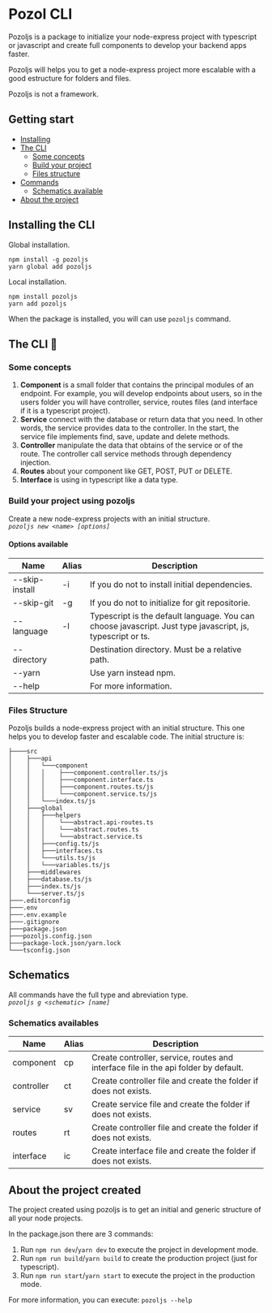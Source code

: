 # Pozol CLI

Pozoljs is a package to initialize your node-express project with typescript or javascript and create full components to develop your backend apps faster.

Pozoljs will helps you to get a node-express project more escalable with a good estructure for folders and files.

Pozoljs is not a framework.

## Getting start

- [Installing](#installing)
- [The CLI](#the-cli)
  - [Some concepts](#some-concepts)
  - [Build your project](#build-project)
  - [Files structure](#files-structure)
- [Commands](#commands)
  - [Schematics available](#schematic-available)
- [About the project](#about-project)

## Installing the CLI <a name="installing"></a>

Global installation.
```shell
npm install -g pozoljs
yarn global add pozoljs
```

Local installation.
```shell
npm install pozoljs
yarn add pozoljs
```

When the package is installed, you will can use `pozoljs` command.

## The CLI :book: <a name="the-cli"></a>

### Some concepts <a name="some-concepts"></a>

1. **Component** is a small folder that contains the principal modules of an endpoint. For example, you will develop endpoints about users, so in the users folder you will have controller, service, routes files (and interface if it is a typescript project).
2. **Service** connect with the database or return data that you need. In other words, the service provides data to the controller. In the start, the service file implements find, save, update and delete methods.
3. **Controller** manipulate the data that obtains of the service or of the route. The controller call service methods through dependency injection.
4. **Routes** about your component like GET, POST, PUT or DELETE.
5. **Interface** is using in typescript like a data type.

### Build your project using pozoljs <a name="build-project"></a>

Create a new node-express projects with an initial structure. <br>
*`pozoljs new <name> [options]`*

#### Options available
<table>
  <thead>
    <tr>
      <th>Name</th>
      <th>Alias</th>
      <th>Description</th>
    </tr>
  </thead>
  <tbody>
    <tr>
      <td>--skip-install</td>
      <td>-i</td>
      <td>If you do not to install initial dependencies.</td>
    </tr>
    <tr>
      <td>--skip-git</td>
      <td>-g</td>
      <td>If you do not to initialize for git repositorie.</td>
    </tr>
    <tr>
      <td>--language</td>
      <td>-l</td>
      <td>Typescript is the default language. You can choose javascript. Just type javascript, js, typescript or ts.</td>
    </tr>
    <tr>
      <td>--directory</td>
      <td></td>
      <td>Destination directory. Must be a relative path.</td>
    </tr>
    <tr>
      <td>--yarn</td>
      <td></td>
      <td>Use yarn instead npm.</td>
    </tr>
    <tr>
      <td>--help</td>
      <td></td>
      <td>For more information.</td>
    </tr>
  </tbody>
</table>

### Files Structure <a name="files-structure"></a>

Pozoljs builds a node-express project with an initial structure. This one helps you to develop faster and escalable code. The initial structure is: <br>
```shell
├────src
│    ├───api
│    │   └───component
│    │   │    ├───component.controller.ts/js
│    │   │    ├───component.interface.ts
│    │   │    ├───component.routes.ts/js
│    │   │    └───component.service.ts/js
│    │   └───index.ts/js
│    ├───global
│    │   ├───helpers
│    │   │    └───abstract.api-routes.ts
│    │   │    └───abstract.routes.ts
│    │   │    └───abstract.service.ts
│    │   ├───config.ts/js
│    │   ├───interfaces.ts
│    │   └───utils.ts/js
│    │   └───variables.ts/js
│    ├───middlewares
│    ├───database.ts/js
│    ├───index.ts/js
│    └───server.ts/js
├───.editorconfig
├───.env
├───.env.example
├───.gitignore
├───package.json
├───pozoljs.config.json
├───package-lock.json/yarn.lock
└───tsconfig.json
```

## Schematics <a name="commands"></a>

All commands have the full type and abreviation type. <br>
*`pozoljs g <schematic> [name]`*

### Schematics availables <a name="#schematic-available"></a>
<table>
  <thead>
    <tr>
      <th>Name</th>
      <th>Alias</th>
      <th>Description</th>
    </tr>
  </thead>
  <tbody>
    <tr>
      <td>component</td>
      <td>cp</td>
      <td>Create controller, service, routes and interface file in the api folder by default.</td>
    </tr>
    <tr>
      <td>controller</td>
      <td>ct</td>
      <td>Create controller file and create the folder if does not exists.</td>
    </tr>
    <tr>
      <td>service</td>
      <td>sv</td>
      <td>Create service file and create the folder if does not exists.</td>
    </tr>
    <tr>
      <td>routes</td>
      <td>rt</td>
      <td>Create controller file and create the folder if does not exists.</td>
    </tr>
    <tr>
      <td>interface</td>
      <td>ic</td>
      <td>Create interface file and create the folder if does not exists.</td>
    </tr>
  </tbody>
</table>

## About the project created <a name="about-project"></a>

The project created using pozoljs is to get an initial and generic structure of all your node projects.

In the package.json there are 3 commands:

1. Run `npm run dev`/`yarn dev` to execute the project in development mode.
2. Run `npm run build`/`yarn build` to create the production project (just for typescript).
3. Run `npm run start`/`yarn start` to execute the project in the production mode.

For more information, you can execute: `pozoljs --help`